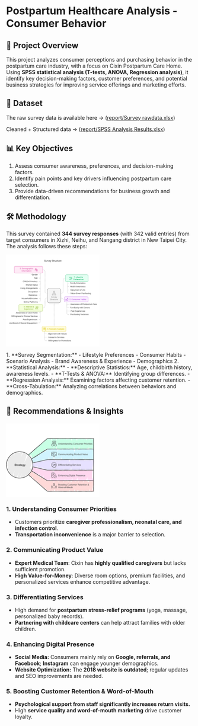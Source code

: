 # Postpartum Healthcare Analysis - Consumer Behavior

## 📌 Project Overview
This project analyzes consumer perceptions and purchasing behavior in the postpartum care industry, with a focus on Cixin Postpartum Care Home. Using **SPSS statistical analysis (T-tests, ANOVA, Regression analysis)**, it identify key decision-making factors, customer preferences, and potential business strategies for improving service offerings and marketing efforts.

## 📂 Dataset  
The raw survey data is available here -> ([report/Survey rawdata.xlsx](https://github.com/RebeccaLee/Postpartum-Healthcare-Analysis/raw/refs/heads/main/SPSS%20Analysis%20Results.xlsx))

Cleaned + Structured data -> ([report/SPSS Analysis Results.xlsx](https://github.com/RebeccaLee/Postpartum-Healthcare-Analysis/raw/refs/heads/main/SPSS%20Analysis%20Results.xlsx))
## 📊 Key Objectives
1. Assess consumer awareness, preferences, and decision-making factors.
2. Identify pain points and key drivers influencing postpartum care selection.
3. Provide data-driven recommendations for business growth and differentiation.

## 🛠️ Methodology
This survey contained **344 survey responses** (with 342 valid entries) from target consumers in Xizhi, Neihu, and Nangang district in New Taipei City. The analysis follows these steps:

<img src="https://github.com/RebeccaLee/Postpartum-Healthcare-Analysis/blob/main/survey%20structure.png" 
     alt="Postpartum Healthcare Analysis" width="50%" style="display: inline-block; vertical-align: middle;">
</p>
1. **Survey Segmentation:**
   - Lifestyle Preferences
   - Consumer Habits
   - Scenario Analysis
   - Brand Awareness & Experience
   - Demographics
2. **Statistical Analysis:**
   - **Descriptive Statistics:** Age, childbirth history, awareness levels.
   - **T-Tests & ANOVA:** Identifying group differences.
   - **Regression Analysis:** Examining factors affecting customer retention.
   - **Cross-Tabulation:** Analyzing correlations between behaviors and demographics.


## 🔑 Recommendations & Insights<p align="left">
  <img src="https://github.com/RebeccaLee/Postpartum-Healthcare-Analysis/blob/main/Insights%20%26%20Recommendations%20-%20visual%20selection.png" 
       alt="Postpartum Healthcare Analysis" width="50%" style="display: inline-block; vertical-align: middle;">
</p>

### 1. Understanding Consumer Priorities
- Customers prioritize **caregiver professionalism, neonatal care, and infection control**.
- **Transportation inconvenience** is a major barrier to selection.

### 2. Communicating Product Value
- **Expert Medical Team**: Cixin has **highly qualified caregivers** but lacks sufficient promotion.
- **High Value-for-Money**: Diverse room options, premium facilities, and personalized services enhance competitive advantage.

### 3. Differentiating Services
- High demand for **postpartum stress-relief programs** (yoga, massage, personalized baby records).
- **Partnering with childcare centers** can help attract families with older children.

### 4. Enhancing Digital Presence
- **Social Media:** Consumers mainly rely on **Google, referrals, and Facebook**; **Instagram** can engage younger demographics.
- **Website Optimization:** The **2018 website is outdated**; regular updates and SEO improvements are needed.

### 5. Boosting Customer Retention & Word-of-Mouth
- **Psychological support from staff significantly increases return visits.**
- High **service quality and word-of-mouth marketing** drive customer loyalty.
